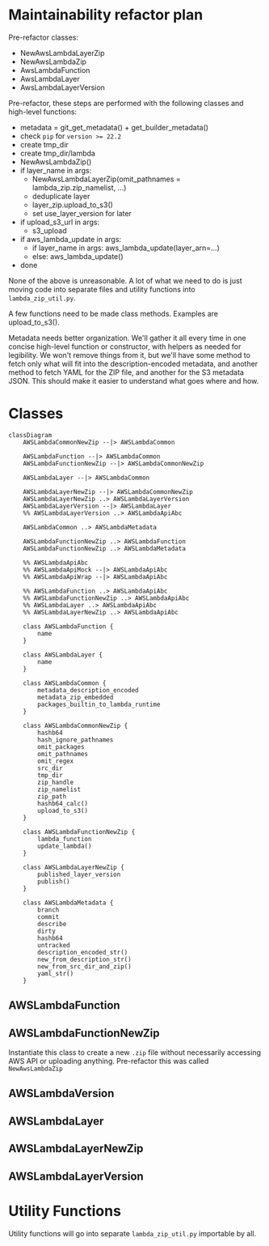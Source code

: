 # Maintainability refactor plan

Pre-refactor classes:

* NewAwsLambdaLayerZip
* NewAwsLambdaZip
* AwsLambdaFunction
* AwsLambdaLayer
* AwsLambdaLayerVersion

Pre-refactor, these steps are performed with the following classes and high-level functions:

* metadata = git_get_metadata() + get_builder_metadata()
* check `pip` for `version >= 22.2`
* create tmp_dir
* create tmp_dir/lambda
* NewAwsLambdaZip()
* if layer_name in args:
  * NewAwsLambdaLayerZip(omit_pathnames = lambda_zip.zip_namelist, ...)
  * deduplicate layer
  * layer_zip.upload_to_s3()
  * set use_layer_version for later
* if upload_s3_url in args:
  * s3_upload
* if aws_lambda_update in args:
  * if layer_name in args: aws_lambda_update(layer_arn=...)
  * else: aws_lambda_update()
* done

None of the above is unreasonable.  A lot of what we need to do is just moving code into separate files
and utility functions into `lambda_zip_util.py`.

A few functions need to be made class methods.  Examples are upload_to_s3().

Metadata needs better organization.  We'll gather it all every time in one concise high-level function
or constructor, with helpers as needed for legibility.  We won't remove things from it, but we'll have
some method to fetch only what will fit into the description-encoded metadata, and another method to fetch
YAML for the ZIP file, and another for the S3 metadata JSON.  This should make it easier to understand
what goes where and how.

# Classes

```mermaid
classDiagram
    AWSLambdaCommonNewZip --|> AWSLambdaCommon

    AWSLambdaFunction --|> AWSLambdaCommon
    AWSLambdaFunctionNewZip --|> AWSLambdaCommonNewZip

    AWSLambdaLayer --|> AWSLambdaCommon

    AWSLambdaLayerNewZip --|> AWSLambdaCommonNewZip
    AWSLambdaLayerNewZip ..> AWSLambdaLayerVersion
    AWSLambdaLayerVersion --|> AWSLambdaLayer
    %% AWSLambdaLayerVersion ..> AWSLambdaApiAbc

    AWSLambdaCommon ..> AWSLambdaMetadata

    AWSLambdaFunctionNewZip ..> AWSLambdaFunction
    AWSLambdaFunctionNewZip ..> AWSLambdaMetadata

    %% AWSLambdaApiAbc
    %% AWSLambdaApiMock --|> AWSLambdaApiAbc
    %% AWSLambdaApiWrap --|> AWSLambdaApiAbc

    %% AWSLambdaFunction ..> AWSLambdaApiAbc
    %% AWSLambdaFunctionNewZip ..> AWSLambdaApiAbc
    %% AWSLambdaLayer ..> AWSLambdaApiAbc
    %% AWSLambdaLayerNewZip ..> AWSLambdaApiAbc

    class AWSLambdaFunction {
        name
    }

    class AWSLambdaLayer {
        name
    }

    class AWSLambdaCommon {
        metadata_description_encoded
        metadata_zip_embedded
        packages_builtin_to_lambda_runtime
    }

    class AWSLambdaCommonNewZip {
        hashb64
        hash_ignore_pathnames
        omit_packages
        omit_pathnames
        omit_regex
        src_dir
        tmp_dir
        zip_handle
        zip_namelist
        zip_path
        hashb64_calc()
        upload_to_s3()
    }
    
    class AWSLambdaFunctionNewZip {
        lambda_function
        update_lambda()
    }
    
    class AWSLambdaLayerNewZip {
        published_layer_version
        publish()
    }
    
    class AWSLambdaMetadata {
        branch
        commit
        describe
        dirty
        hashb64
        untracked
        description_encoded_str()
        new_from_description_str()
        new_from_src_dir_and_zip()
        yaml_str()
    }
```

## AWSLambdaFunction

## AWSLambdaFunctionNewZip

Instantiate this class to create a new `.zip` file without necessarily accessing AWS API or uploading
anything.  Pre-refactor this was called `NewAwsLambdaZip`

## AWSLambdaVersion

## AWSLambdaLayer

## AWSLambdaLayerNewZip

## AWSLambdaLayerVersion

# Utility Functions

Utility functions will go into separate `lambda_zip_util.py` importable by all.
